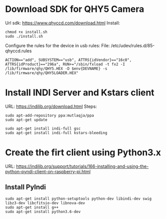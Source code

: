 # Download SDK for QHY5 Camera

Url sdk: https://www.qhyccd.com/download.html
Install: 
```
chmod +x install.sh
sudo ./install.sh
```

Configure the rules for the device in usb rules:
File: /etc/udev/rules.d/85-qhyccd.rules
```
ACTION=="add", SUBSYSTEM=="usb", ATTRS{idVendor}=="16c0", ATTRS{idProduct}=="296a", RUN+="/sbin/fxload -t fx2 -I /lib/firmware/qhy/QHY5.HEX -D $env{DEVNAME} -s /lib/firmware/qhy/QHY5LOADER.HEX"
```

# Install INDI Server and Kstars client

URL: https://indilib.org/download.html
Steps:
```
sudo apt-add-repository ppa:mutlaqja/ppa
sudo apt-get update

sudo apt-get install indi-full gsc
sudo apt-get install indi-full kstars-bleeding
```

# Create the firt client using Python3.x
URL: https://indilib.org/support/tutorials/166-installing-and-using-the-python-pyndi-client-on-raspberry-pi.html

## Install PyIndi
```
sudo apt-get install python-setuptools python-dev libindi-dev swig libz3-dev libcfitsio-dev libnova-dev
sudo apt-get install g++
sudo apt-get install python3.6-dev
```

